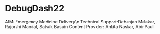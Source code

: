 # DebugDash22

AIM: Emergency Medicine Delivery\n
Technical Support:Debanjan Malakar, Rajorshi Mandal, Satwik Basu\n
Content Provider: Ankita Naskar, Abir Paul

